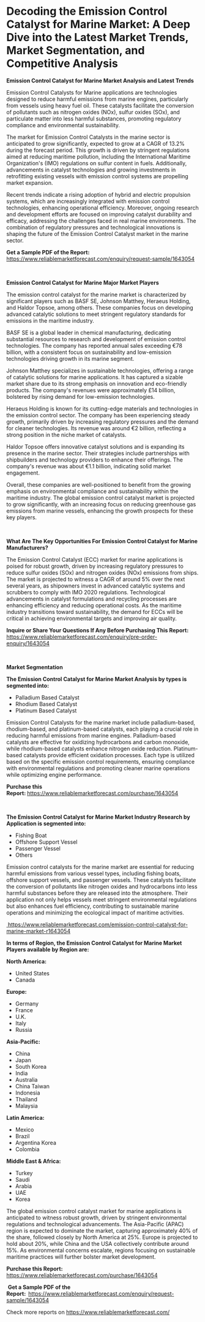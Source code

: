 <p><h1>Decoding the Emission Control Catalyst for Marine Market: A Deep Dive into the Latest Market Trends, Market Segmentation, and Competitive Analysis</h1></p><p><strong>Emission Control Catalyst for Marine Market Analysis and Latest Trends</strong></p>
<p><p>Emission Control Catalysts for Marine applications are technologies designed to reduce harmful emissions from marine engines, particularly from vessels using heavy fuel oil. These catalysts facilitate the conversion of pollutants such as nitrogen oxides (NOx), sulfur oxides (SOx), and particulate matter into less harmful substances, promoting regulatory compliance and environmental sustainability.</p><p>The market for Emission Control Catalysts in the marine sector is anticipated to grow significantly, expected to grow at a CAGR of 13.2% during the forecast period. This growth is driven by stringent regulations aimed at reducing maritime pollution, including the International Maritime Organization's (IMO) regulations on sulfur content in fuels. Additionally, advancements in catalyst technologies and growing investments in retrofitting existing vessels with emission control systems are propelling market expansion. </p><p>Recent trends indicate a rising adoption of hybrid and electric propulsion systems, which are increasingly integrated with emission control technologies, enhancing operational efficiency. Moreover, ongoing research and development efforts are focused on improving catalyst durability and efficacy, addressing the challenges faced in real marine environments. The combination of regulatory pressures and technological innovations is shaping the future of the Emission Control Catalyst market in the marine sector.</p></p>
<p><strong>Get a Sample PDF of the Report:&nbsp;</strong> <a href="https://www.reliablemarketforecast.com/enquiry/request-sample/1643054?utm_campaign=2397&utm_medium=2&utm_source=Github&utm_content=ia&utm_term=28032025&utm_id=emission-control-catalyst-for-marine">https://www.reliablemarketforecast.com/enquiry/request-sample/1643054</a></p>
<p>&nbsp;</p>
<p><strong>Emission Control Catalyst for Marine Major Market Players</strong></p>
<p><p>The emission control catalyst for the marine market is characterized by significant players such as BASF SE, Johnson Matthey, Heraeus Holding, and Haldor Topsoe, among others. These companies focus on developing advanced catalytic solutions to meet stringent regulatory standards for emissions in the maritime industry.</p><p>BASF SE is a global leader in chemical manufacturing, dedicating substantial resources to research and development of emission control technologies. The company has reported annual sales exceeding €78 billion, with a consistent focus on sustainability and low-emission technologies driving growth in its marine segment.</p><p>Johnson Matthey specializes in sustainable technologies, offering a range of catalytic solutions for marine applications. It has captured a sizable market share due to its strong emphasis on innovation and eco-friendly products. The company's revenues were approximately £14 billion, bolstered by rising demand for low-emission technologies.</p><p>Heraeus Holding is known for its cutting-edge materials and technologies in the emission control sector. The company has been experiencing steady growth, primarily driven by increasing regulatory pressures and the demand for cleaner technologies. Its revenue was around €2 billion, reflecting a strong position in the niche market of catalysts.</p><p>Haldor Topsoe offers innovative catalyst solutions and is expanding its presence in the marine sector. Their strategies include partnerships with shipbuilders and technology providers to enhance their offerings. The company's revenue was about €1.1 billion, indicating solid market engagement.</p><p>Overall, these companies are well-positioned to benefit from the growing emphasis on environmental compliance and sustainability within the maritime industry. The global emission control catalyst market is projected to grow significantly, with an increasing focus on reducing greenhouse gas emissions from marine vessels, enhancing the growth prospects for these key players.</p></p>
<p>&nbsp;</p>
<p><strong>What Are The Key Opportunities For Emission Control Catalyst for Marine Manufacturers?</strong></p>
<p><p>The Emission Control Catalyst (ECC) market for marine applications is poised for robust growth, driven by increasing regulatory pressures to reduce sulfur oxides (SOx) and nitrogen oxides (NOx) emissions from ships. The market is projected to witness a CAGR of around 5% over the next several years, as shipowners invest in advanced catalytic systems and scrubbers to comply with IMO 2020 regulations. Technological advancements in catalyst formulations and recycling processes are enhancing efficiency and reducing operational costs. As the maritime industry transitions toward sustainability, the demand for ECCs will be critical in achieving environmental targets and improving air quality.</p></p>
<p><strong>Inquire or Share Your Questions If Any Before Purchasing This Report:</strong> <a href="https://www.reliablemarketforecast.com/enquiry/pre-order-enquiry/1643054?utm_campaign=2397&utm_medium=2&utm_source=Github&utm_content=ia&utm_term=28032025&utm_id=emission-control-catalyst-for-marine">https://www.reliablemarketforecast.com/enquiry/pre-order-enquiry/1643054</a></p>
<p>&nbsp;</p>
<p><strong>Market Segmentation</strong></p>
<p><strong>The Emission Control Catalyst for Marine Market Analysis by types is segmented into:</strong></p>
<p><ul><li>Palladium Based Catalyst</li><li>Rhodium Based Catalyst</li><li>Platinum Based Catalyst</li></ul></p>
<p><p>Emission Control Catalysts for the marine market include palladium-based, rhodium-based, and platinum-based catalysts, each playing a crucial role in reducing harmful emissions from marine engines. Palladium-based catalysts are effective for oxidizing hydrocarbons and carbon monoxide, while rhodium-based catalysts enhance nitrogen oxide reduction. Platinum-based catalysts provide efficient oxidation processes. Each type is utilized based on the specific emission control requirements, ensuring compliance with environmental regulations and promoting cleaner marine operations while optimizing engine performance.</p></p>
<p><strong>Purchase this Report:&nbsp;</strong><a href="https://www.reliablemarketforecast.com/purchase/1643054?utm_campaign=2397&utm_medium=2&utm_source=Github&utm_content=ia&utm_term=28032025&utm_id=emission-control-catalyst-for-marine">https://www.reliablemarketforecast.com/purchase/1643054</a></p>
<p>&nbsp;</p>
<p><strong>The Emission Control Catalyst for Marine Market Industry Research by Application is segmented into:</strong></p>
<p><ul><li>Fishing Boat</li><li>Offshore Support Vessel</li><li>Passenger Vessel</li><li>Others</li></ul></p>
<p><p>Emission control catalysts for the marine market are essential for reducing harmful emissions from various vessel types, including fishing boats, offshore support vessels, and passenger vessels. These catalysts facilitate the conversion of pollutants like nitrogen oxides and hydrocarbons into less harmful substances before they are released into the atmosphere. Their application not only helps vessels meet stringent environmental regulations but also enhances fuel efficiency, contributing to sustainable marine operations and minimizing the ecological impact of maritime activities.</p></p>
<p><a href="https://www.reliablemarketforecast.com/emission-control-catalyst-for-marine-market-r1643054?utm_campaign=2397&utm_medium=2&utm_source=Github&utm_content=ia&utm_term=28032025&utm_id=emission-control-catalyst-for-marine">&nbsp;https://www.reliablemarketforecast.com/emission-control-catalyst-for-marine-market-r1643054</a></p>
<p><strong>In terms of Region, the Emission Control Catalyst for Marine Market Players available by Region are:</strong></p>
<p>
    <p> <strong> North America: </strong>
        <ul>
            <li>United States</li>
            <li>Canada</li>
        </ul>
        </p> 
    <p> <strong> Europe: </strong>
        <ul>
            <li>Germany</li>
            <li>France</li>
            <li>U.K.</li>
            <li>Italy</li>
            <li>Russia</li>
        </ul>
        </p> 
    <p> <strong> Asia-Pacific: </strong>
        <ul>
            <li>China</li>
            <li>Japan</li>
            <li>South Korea</li>
            <li>India</li>
            <li>Australia</li>
            <li>China Taiwan</li>
            <li>Indonesia</li>
            <li>Thailand</li>
            <li>Malaysia</li>
        </ul>
        </p> 
    <p> <strong> Latin America: </strong>
        <ul>
            <li>Mexico</li>
            <li>Brazil</li>
            <li>Argentina Korea</li>
            <li>Colombia</li>
        </ul>
        </p> 
    <p> <strong> Middle East & Africa: </strong>
        <ul>
            <li>Turkey</li>
            <li>Saudi</li>
            <li>Arabia</li>
            <li>UAE</li>
            <li>Korea</li>
        </ul>
    </p>
    </p>
<p><p>The global emission control catalyst market for marine applications is anticipated to witness robust growth, driven by stringent environmental regulations and technological advancements. The Asia-Pacific (APAC) region is expected to dominate the market, capturing approximately 40% of the share, followed closely by North America at 25%. Europe is projected to hold about 20%, while China and the USA collectively contribute around 15%. As environmental concerns escalate, regions focusing on sustainable maritime practices will further bolster market development.</p></p>
<p><strong>Purchase this Report: </strong><a href="https://www.reliablemarketforecast.com/purchase/1643054?utm_campaign=2397&utm_medium=2&utm_source=Github&utm_content=ia&utm_term=28032025&utm_id=emission-control-catalyst-for-marine">https://www.reliablemarketforecast.com/purchase/1643054</a></p>
<p>&nbsp;<strong>Get a Sample PDF of the Report:&nbsp;&nbsp;</strong><a href="https://www.reliablemarketforecast.com/enquiry/request-sample/1643054?utm_campaign=2397&utm_medium=2&utm_source=Github&utm_content=ia&utm_term=28032025&utm_id=emission-control-catalyst-for-marine">https://www.reliablemarketforecast.com/enquiry/request-sample/1643054</a></p>
<p><strong></strong></p>
<p>Check more reports on <a href="https://www.reliablemarketforecast.com/?utm_campaign=2397&utm_medium=2&utm_source=Github&utm_content=ia&utm_term=28032025&utm_id=emission-control-catalyst-for-marine">https://www.reliablemarketforecast.com/</a></p>